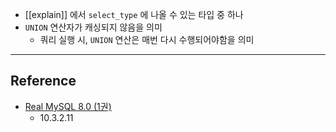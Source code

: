 - [[explain]] 에서 `select_type` 에 나올 수 있는 타입 중 하나
- `UNION` 연산자가 캐싱되지 않음을 의미
	- 쿼리 실행 시, `UNION` 연산은 매번 다시 수행되어야함을 의미

---
## Reference
 -  [Real MySQL 8.0 (1권)](https://product.kyobobook.co.kr/detail/S000001766482)
	- 10.3.2.11